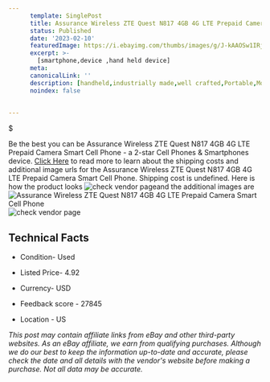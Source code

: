 ```yaml
---
      template: SinglePost
      title: Assurance Wireless ZTE Quest N817 4GB 4G LTE Prepaid Camera Smart Cell Phone
      status: Published
      date: '2023-02-10'
      featuredImage: https://i.ebayimg.com/thumbs/images/g/J-kAAOSw1IRj3syg/s-l225.jpg
      excerpt: >-
        [smartphone,device ,hand held device]
      meta:
      canonicalLink: ''
      description: [handheld,industrially made,well crafted,Portable,Mobile,Compact,Convenient,Lightweight,Maneuverable,Man-portable,Miniature,Carriable,Hand-held,Light,Holdable,Transportable,Mobile device,Pocket-sized,On-the-go,Wireless,Cordless,Compact size,Convenient size, smartphone,device ,hand held device]
      noindex: false
        
        
---
```

$

Be the best you can be Assurance Wireless ZTE Quest N817 4GB 4G LTE Prepaid Camera Smart Cell Phone - a 2-star Cell Phones & Smartphones device. [Click Here](https://www.ebay.com/itm/266117334512?hash=item3df5d445f0%3Ag%3AJ-kAAOSw1IRj3syg&mkevt=1&mkcid=1&mkrid=711-53200-19255-0&campid=%253CePNCampaignId%253E&customid=%253CreferenceId%253E&toolid=10049) to read more to learn about the shipping costs and additional image urls for the Assurance Wireless ZTE Quest N817 4GB 4G LTE Prepaid Camera Smart Cell Phone. Shipping cost is undefined. Here is how the product looks ![check vendor page](https://i.ebayimg.com/thumbs/images/g/J-kAAOSw1IRj3syg/s-l225.jpg)and the additional images are![Assurance Wireless ZTE Quest N817 4GB 4G LTE Prepaid Camera Smart Cell Phone](https://i.ebayimg.com/images/g/J-kAAOSw1IRj3syg/s-l1600.jpg)![check vendor page](https://origin-galleryplus.ebayimg.com/ws/web/266117334512_2_0_1/225x225.jpg,https://origin-galleryplus.ebayimg.com/ws/web/266117334512_3_0_1/225x225.jpg,https://origin-galleryplus.ebayimg.com/ws/web/266117334512_4_0_1/225x225.jpg)



 ## Technical Facts 



     
      

 - Condition- Used 


      

 - Listed Price- 4.92 


      

 - Currency- USD 


      

 - Feedback score - 27845 


      

 - Location - US 


      
      

 *_This post may contain affiliate links from eBay and other third-party websites. As an eBay affiliate, we earn from qualifying purchases. Although we do our best to keep the information up-to-date and accurate, please check the date and all details with the vendor's website before making a purchase. Not all data may be accurate._*






